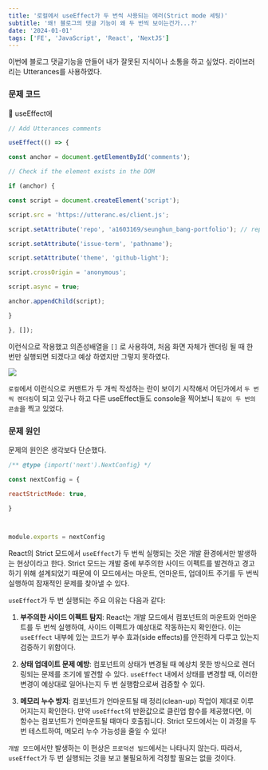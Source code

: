 ```yaml
---
title: '로컬에서 useEffect가 두 번씩 사용되는 에러(Strict mode 세팅)'
subtitle: '왜! 블로그의 댓글 기능이 왜 두 번씩 보이는건가...?'
date: '2024-01-01'
tags: ['FE', 'JavaScript', 'React', 'NextJS']
---
```


이번에 블로그 댓글기능을 만들어 내가 잘못된 지식이나 소통을 하고 싶었다.
라이브러리는 Utterances를 사용하였다.


### 문제 코드 

 useEffect에 

```javascript
// Add Utterances comments

useEffect(() => {

const anchor = document.getElementById('comments');

// Check if the element exists in the DOM

if (anchor) {

const script = document.createElement('script');

script.src = 'https://utteranc.es/client.js';

script.setAttribute('repo', 'a1603169/seunghun_bang-portfolio'); // replace with your repo

script.setAttribute('issue-term', 'pathname');

script.setAttribute('theme', 'github-light');

script.crossOrigin = 'anonymous';

script.async = true;

anchor.appendChild(script);

}

}, []);
```

이런식으로 작용했고 의존성배열을 `[]` 로 사용하여, 처음 화면 자체가 렌더링 될 때 한 번만 실행되면 되겠다고 예상 하였지만 그렇지 못하였다.

<img class="blogImage" src="/blog/error_of_comments.png">

`로컬`에서 이런식으로 커맨트가 두 개씩 작성하는 란이 보이기 시작해서 어딘가에서 `두 번씩 렌더링`이 되고 있구나 하고 다른 useEffect들도 console을 찍어보니 `똑같이 두 번의 콘솔`을 찍고 있었다.


### 문제 원인

문제의 원인은 생각보다 단순했다.

```javascript
/** @type {import('next').NextConfig} */

const nextConfig = {

reactStrictMode: true,

}

  

module.exports = nextConfig
```

React의 Strict 모드에서 `useEffect`가 두 번씩 실행되는 것은 개발 환경에서만 발생하는 현상이라고 한다. 
Strict 모드는 개발 중에 부주의한 사이드 이펙트를 발견하고 경고하기 위해 설계되었기 때문에 이 모드에서는 마운트, 언마운트, 업데이트 주기를 두 번씩 실행하여 잠재적인 문제를 찾아낼 수 있다.

`useEffect`가 두 번 실행되는 주요 이유는 다음과 같다:

1. **부주의한 사이드 이펙트 탐지**: React는 개발 모드에서 컴포넌트의 마운트와 언마운트를 두 번씩 실행하여, 사이드 이펙트가 예상대로 작동하는지 확인한다. 이는 `useEffect` 내부에 있는 코드가 부수 효과(side effects)를 안전하게 다루고 있는지 검증하기 위함이다.
    
2. **상태 업데이트 문제 예방**: 컴포넌트의 상태가 변경될 때 예상치 못한 방식으로 렌더링되는 문제를 조기에 발견할 수 있다. `useEffect` 내에서 상태를 변경할 때, 이러한 변경이 예상대로 일어나는지 두 번 실행함으로써 검증할 수 있다.
    
3. **메모리 누수 방지**: 컴포넌트가 언마운트될 때 정리(clean-up) 작업이 제대로 이루어지는지 확인한다. 만약 `useEffect`의 반환값으로 클린업 함수를 제공했다면, 이 함수는 컴포넌트가 언마운트될 때마다 호출됩니다. Strict 모드에서는 이 과정을 두 번 테스트하여, 메모리 누수 가능성을 줄일 수 있다!
    

`개발 모드`에서만 발생하는 이 현상은 `프로덕션 빌드`에서는 나타나지 않는다. 따라서, `useEffect`가 두 번 실행되는 것을 보고 불필요하게 걱정할 필요는 없을 것이다.
